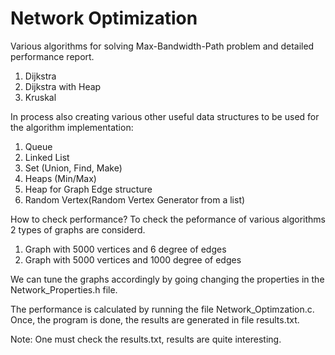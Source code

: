 Network Optimization
====================

Various algorithms for solving Max-Bandwidth-Path problem and detailed performance report.

1. Dijkstra
2. Dijkstra with Heap
3. Kruskal

In process also creating various other useful data structures to be used for the algorithm implementation:
1. Queue
2. Linked List
3. Set (Union, Find, Make)
4. Heaps (Min/Max)
5. Heap for Graph Edge structure
6. Random Vertex(Random Vertex Generator from a list)

How to check performance?
To check the peformance of various algorithms 2 types of graphs are considerd.
1. Graph with 5000 vertices and 6 degree of edges
2. Graph with 5000 vertices and 1000 degree of edges

We can tune the graphs accordingly by going changing the properties in the Network_Properties.h file.

The performance is calculated by running the file Network_Optimzation.c.
Once, the program is done, the results are generated in file results.txt.

Note: One must check the results.txt, results are quite interesting. 

